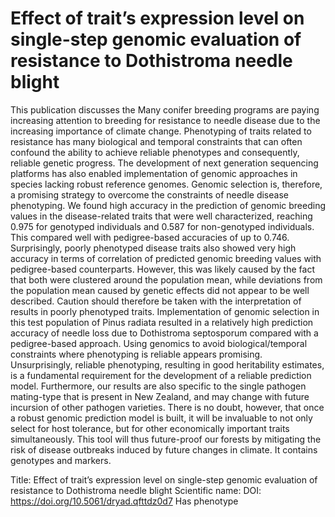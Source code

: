 # Effect of trait’s expression level on single-step genomic evaluation of resistance to Dothistroma needle blight

This publication discusses the Many conifer breeding programs are paying increasing attention to breeding for resistance to needle disease due to the increasing importance of climate change. Phenotyping of traits related to resistance has many biological and temporal constraints that can often confound the ability to achieve reliable phenotypes and consequently, reliable genetic progress. The development of next generation sequencing platforms has also enabled implementation of genomic approaches in species lacking robust reference genomes. Genomic selection is, therefore, a promising strategy to overcome the constraints of needle disease phenotyping. We found high accuracy in the prediction of genomic breeding values in the disease-related traits that were well characterized, reaching 0.975 for genotyped individuals and 0.587 for non-genotyped individuals. This compared well with pedigree-based accuracies of up to 0.746. Surprisingly, poorly phenotyped disease traits also showed very high accuracy in terms of correlation of predicted genomic breeding values with pedigree-based counterparts. However, this was likely caused by the fact that both were clustered around the population mean, while deviations from the population mean caused by genetic effects did not appear to be well described. Caution should therefore be taken with the interpretation of results in poorly phenotyped traits. Implementation of genomic selection in this test population of Pinus radiata resulted in a relatively high prediction accuracy of needle loss due to Dothistroma septosporum compared with a pedigree-based approach. Using genomics to avoid biological/temporal constraints where phenotyping is reliable appears promising. Unsurprisingly, reliable phenotyping, resulting in good heritability estimates, is a fundamental requirement for the development of a reliable prediction model. Furthermore, our results are also specific to the single pathogen mating-type that is present in New Zealand, and may change with future incursion of other pathogen varieties. There is no doubt, however, that once a robust genomic prediction model is built, it will be invaluable to not only select for host tolerance, but for other economically important traits simultaneously. This tool will thus future-proof our forests by mitigating the risk of disease outbreaks induced by future changes in climate.
It contains  genotypes and  markers.

Title: Effect of trait’s expression level on single-step genomic evaluation of resistance to Dothistroma needle blight
Scientific name: 
DOI: https://doi.org/10.5061/dryad.qfttdz0d7
Has phenotype 

